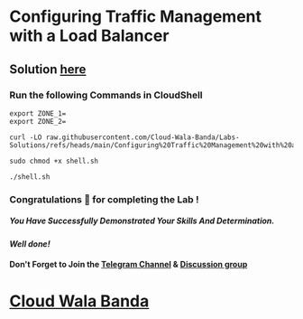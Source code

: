 # Configuring Traffic Management with a Load Balancer

## Solution [here](https://youtu.be/zb82CAt1Cz0)

### Run the following Commands in CloudShell

```
export ZONE_1=
export ZONE_2=
```
```
curl -LO raw.githubusercontent.com/Cloud-Wala-Banda/Labs-Solutions/refs/heads/main/Configuring%20Traffic%20Management%20with%20a%20Load%20Balancer/shell.sh

sudo chmod +x shell.sh

./shell.sh
```

### Congratulations 🎉 for completing the Lab !

##### *You Have Successfully Demonstrated Your Skills And Determination.*

#### *Well done!*

#### Don't Forget to Join the [Telegram Channel](https://t.me/cloudwalabanda) & [Discussion group](https://t.me/cloudwalabandachats)

# [Cloud Wala Banda](https://www.youtube.com/@cloudwalabanda)
